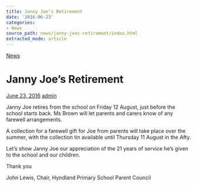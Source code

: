 ```yaml
---
title: Janny Joe’s Retirement
date: '2016-06-23'
categories:
- News
source_path: news/janny-joes-retirement/index.html
extracted_mode: article
---
```

[News](category/news/)

# Janny Joe’s Retirement

[June 23, 2016](news/janny-joes-retirement/) [admin](author/admin/)

Janny Joe retires from the school on Friday 12 August, just before the school starts back. Ms Brown will let parents and carers know of any farewell arrangements.

A collection for a farewell gift for Joe from parents will take place over the summer, with the collection tin available until Thursday 11 August in the Afty.

Let’s show Janny Joe our appreciation of the 21 years of service he’s given to the school and our children.

Thank you

John Lewis, Chair, Hyndland Primary School Parent Council
